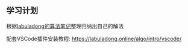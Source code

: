 ## 学习计划
根据[labuladong的算法笔记](https://labuladong.online/algo/home/)整理归纳出自己的解法

配套VSCode插件安装教程: https://labuladong.online/algo/intro/vscode/
